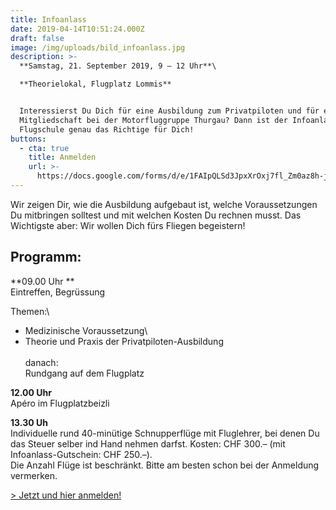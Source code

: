 ```yaml
---
title: Infoanlass
date: 2019-04-14T10:51:24.000Z
draft: false
image: /img/uploads/bild_infoanlass.jpg
description: >-
  **Samstag, 21. September 2019, 9 – 12 Uhr**\

  **Theorielokal, Flugplatz Lommis**


  Interessierst Du Dich für eine Ausbildung zum Privatpiloten und für eine
  Mitgliedschaft bei der Motorfluggruppe Thurgau? Dann ist der Infoanlass der
  Flugschule genau das Richtige für Dich!
buttons:
  - cta: true
    title: Anmelden
    url: >-
      https://docs.google.com/forms/d/e/1FAIpQLSd3JpxXrOxj7fl_Zm0az8h-jQsAsB1TOEE2-HsOPYoi29qRUw/viewform
---
```

Wir zeigen Dir, wie die Ausbildung aufgebaut ist, welche Voraussetzungen Du mitbringen solltest und mit welchen Kosten Du rechnen musst. Das Wichtigste aber: Wir wollen Dich fürs Fliegen begeistern!

## **Programm:**

**09.00 Uhr **\
Eintreffen, Begrüssung

Themen:\
- Medizinische Voraussetzung\
- Theorie und Praxis der Privatpiloten-Ausbildung\
\
danach:\
Rundgang auf dem Flugplatz

**12.00 Uhr**\
Apéro im Flugplatzbeizli

**13.30 Uh**\
Individuelle rund 40-minütige Schnupperflüge mit Fluglehrer, bei denen Du das Steuer selber ind Hand nehmen darfst. Kosten: CHF 300.– (mit Infoanlass-Gutschein: CHF 250.–).\
Die Anzahl Flüge ist beschränkt. Bitte am besten schon bei der Anmeldung vermerken.

[\> Jetzt und hier anmelden!](https://docs.google.com/forms/d/e/1FAIpQLSd3JpxXrOxj7fl_Zm0az8h-jQsAsB1TOEE2-HsOPYoi29qRUw/viewform)
